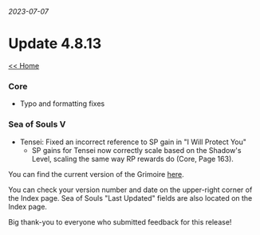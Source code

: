 _2023-07-07_
# Update 4.8.13

[<< Home](https://grimoireofheart.github.io)

### Core
* Typo and formatting fixes 
	
### Sea of Souls V
* Tensei: Fixed an incorrect reference to SP gain in "I Will Protect You" 
	* SP gains for Tensei now correctly scale based on the Shadow's Level, scaling the same way RP rewards do (Core, Page 163).

You can find the current version of the Grimoire [here](https://github.com/grimoireofheart/grimoireofheart.github.io/raw/main/Resources/Grimoire%20of%20the%20Heart%20[Core%20Rulebook].pdf).

You can check your version number and date on the upper-right corner of the Index page. Sea of Souls "Last Updated" fields are also located on the Index page. 

Big thank-you to everyone who submitted feedback for this release!
